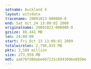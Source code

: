 ```yaml
---
setname: Auckland X
layout: witsdata
tracename: 20091023-000000-0
end: Sat Oct 24 13:00:01 2009
originalname: 20091023-000000-0
gzsize: 88,441 MB
len: 24:00:00
start: Fri Oct 23 13:00:01 2009
totalwirelen: 2,798,835 MB
pkts: 3,589 million
size: 273,959 MB
md5: aa676fd80abe6b7215c6943096e8850e
---
```

